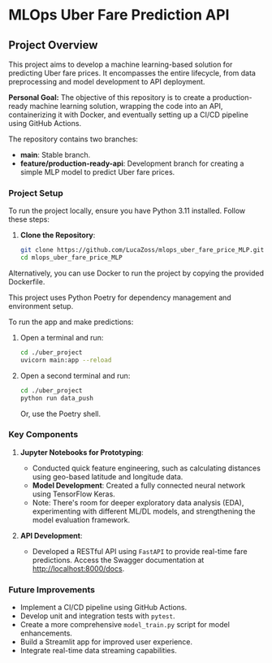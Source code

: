 # MLOps Uber Fare Prediction API

## Project Overview
This project aims to develop a machine learning-based solution for predicting Uber fare prices. It encompasses the entire lifecycle, from data preprocessing and model development to API deployment.

**Personal Goal:**
The objective of this repository is to create a production-ready machine learning solution, wrapping the code into an API, containerizing it with Docker, and eventually setting up a CI/CD pipeline using GitHub Actions.

The repository contains two branches:

- **main**: Stable branch.
- **feature/production-ready-api**: Development branch for creating a simple MLP model to predict Uber fare prices.

### Project Setup

To run the project locally, ensure you have Python 3.11 installed. Follow these steps:

1. **Clone the Repository**:
   ```bash
   git clone https://github.com/LucaZoss/mlops_uber_fare_price_MLP.git
   cd mlops_uber_fare_price_MLP
   ```

Alternatively, you can use Docker to run the project by copying the provided Dockerfile.

This project uses Python Poetry for dependency management and environment setup.

To run the app and make predictions:

1. Open a terminal and run:
   ```bash
   cd ./uber_project
   uvicorn main:app --reload
   ```

2. Open a second terminal and run:
   ```bash
   cd ./uber_project
   python run data_push
   ```
   Or, use the Poetry shell.

### Key Components

1. **Jupyter Notebooks for Prototyping**:
   - Conducted quick feature engineering, such as calculating distances using geo-based latitude and longitude data.
   - **Model Development**: Created a fully connected neural network using TensorFlow Keras.
   - Note: There's room for deeper exploratory data analysis (EDA), experimenting with different ML/DL models, and strengthening the model evaluation framework.

2. **API Development**:
   - Developed a RESTful API using `FastAPI` to provide real-time fare predictions. Access the Swagger documentation at [http://localhost:8000/docs](http://localhost:8000/docs).

### Future Improvements

- Implement a CI/CD pipeline using GitHub Actions.
- Develop unit and integration tests with `pytest`.
- Create a more comprehensive `model_train.py` script for model enhancements.
- Build a Streamlit app for improved user experience.
- Integrate real-time data streaming capabilities.
